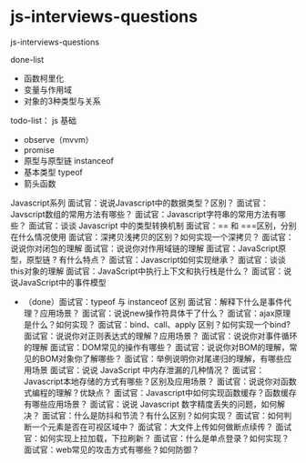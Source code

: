 # js-interviews-questions
js-interviews-questions

done-list
- 函数柯里化
- 变量与作用域
- 对象的3种类型与关系

todo-list：
js 基础
- observe（mvvm）
- promise
- 原型与原型链 instanceof
- 基本类型 typeof
- 箭头函数

Javascript系列
面试官：说说Javascript中的数据类型？区别？
面试官：Javscript数组的常用方法有哪些？
面试官：Javascript字符串的常用方法有哪些？
面试官：谈谈 Javascript 中的类型转换机制
面试官：== 和 ===区别，分别在什么情况使用
面试官：深拷贝浅拷贝的区别？如何实现一个深拷贝？
面试官：说说你对闭包的理解
面试官：说说你对作用域链的理解
面试官：JavaScript原型，原型链 ? 有什么特点？
面试官：Javascript如何实现继承？
面试官：谈谈this对象的理解
面试官：JavaScript中执行上下文和执行栈是什么？
面试官：说说JavaScript中的事件模型
- （done）面试官：typeof 与 instanceof 区别
面试官：解释下什么是事件代理？应用场景？
面试官：说说new操作符具体干了什么？
面试官：ajax原理是什么？如何实现？
面试官：bind、call、apply 区别？如何实现一个bind?
面试官：说说你对正则表达式的理解？应用场景？
面试官：说说你对事件循环的理解
面试官：DOM常见的操作有哪些？
面试官：说说你对BOM的理解，常见的BOM对象你了解哪些？
面试官：举例说明你对尾递归的理解，有哪些应用场景
面试官：说说 JavaScript 中内存泄漏的几种情况？
面试官：Javascript本地存储的方式有哪些？区别及应用场景？
面试官：说说你对函数式编程的理解？优缺点？
面试官：Javascript中如何实现函数缓存？函数缓存有哪些应用场景？
面试官：说说 Javascript 数字精度丢失的问题，如何解决？
面试官：什么是防抖和节流？有什么区别？如何实现？
面试官：如何判断一个元素是否在可视区域中？
面试官：大文件上传如何做断点续传？
面试官：如何实现上拉加载，下拉刷新？
面试官：什么是单点登录？如何实现？
面试官：web常见的攻击方式有哪些？如何防御？
